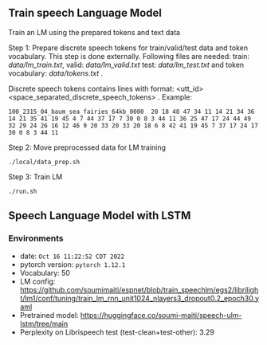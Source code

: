 ## Train speech Language Model

Train an LM using the prepared tokens and text data

Step 1:  Prepare discrete speech tokens for train/valid/test data and token vocabulary. This step is done externally.
Following files are needed: train: _data/lm_train.txt_, valid: _data/lm_valid.txt_ test: _data/lm_test.txt_ and token vocabulary: _data/tokens.txt_ .

Discrete speech tokens contains lines with format:  <utt_id> <space_separated_discrete_speech_tokens> . Example:
```
100_2315_04_baum_sea_fairies_64kb_0000	20 18 48 47 34 11 14 21 34 36 14 21 35 41 19 45 4 7 44 37 17 7 30 0 8 3 44 11 36 25 47 17 24 44 49 32 29 24 26 16 12 46 9 20 33 20 33 20 18 6 8 42 41 19 45 7 37 17 24 17 30 0 8 3 44 11
```
Step 2: Move preprocessed data for LM training
```
./local/data_prep.sh
```

Step 3: Train LM
```
./run.sh
```

## Speech Language Model with LSTM

### Environments
* date: `Oct 16 11:22:52 CDT 2022`
* pytorch version: `pytorch 1.12.1`
* Vocabulary: 50
* LM config: https://github.com/soumimaiti/espnet/blob/train_speechlm/egs2/librilight/lm1/conf/tuning/train_lm_rnn_unit1024_nlayers3_dropout0.2_epoch30.yaml
* Pretrained model: https://huggingface.co/soumi-maiti/speech-ulm-lstm/tree/main
* Perplexity on Librispeech test (test-clean+test-other): 3.29 